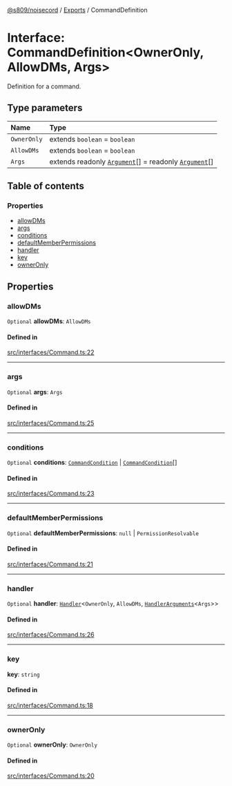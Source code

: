 [@s809/noisecord](../README.md) / [Exports](../modules.md) / CommandDefinition

# Interface: CommandDefinition<OwnerOnly, AllowDMs, Args\>

Definition for a command.

## Type parameters

| Name | Type |
| :------ | :------ |
| `OwnerOnly` | extends `boolean` = `boolean` |
| `AllowDMs` | extends `boolean` = `boolean` |
| `Args` | extends readonly [`Argument`](../modules/CommandDefinition.md#argument)[] = readonly [`Argument`](../modules/CommandDefinition.md#argument)[] |

## Table of contents

### Properties

- [allowDMs](CommandDefinition-1.md#allowdms)
- [args](CommandDefinition-1.md#args)
- [conditions](CommandDefinition-1.md#conditions)
- [defaultMemberPermissions](CommandDefinition-1.md#defaultmemberpermissions)
- [handler](CommandDefinition-1.md#handler)
- [key](CommandDefinition-1.md#key)
- [ownerOnly](CommandDefinition-1.md#owneronly)

## Properties

### allowDMs

 `Optional` **allowDMs**: `AllowDMs`

#### Defined in

[src/interfaces/Command.ts:22](https://github.com/s809/noisecord/blob/b944b1f/src/interfaces/Command.ts#L22)

___

### args

 `Optional` **args**: `Args`

#### Defined in

[src/interfaces/Command.ts:25](https://github.com/s809/noisecord/blob/b944b1f/src/interfaces/Command.ts#L25)

___

### conditions

 `Optional` **conditions**: [`CommandCondition`](CommandCondition.md) \| [`CommandCondition`](CommandCondition.md)[]

#### Defined in

[src/interfaces/Command.ts:23](https://github.com/s809/noisecord/blob/b944b1f/src/interfaces/Command.ts#L23)

___

### defaultMemberPermissions

 `Optional` **defaultMemberPermissions**: ``null`` \| `PermissionResolvable`

#### Defined in

[src/interfaces/Command.ts:21](https://github.com/s809/noisecord/blob/b944b1f/src/interfaces/Command.ts#L21)

___

### handler

 `Optional` **handler**: [`Handler`](../modules/Command.md#handler)<`OwnerOnly`, `AllowDMs`, [`HandlerArguments`](../modules/CommandDefinition.md#handlerarguments)<`Args`\>\>

#### Defined in

[src/interfaces/Command.ts:26](https://github.com/s809/noisecord/blob/b944b1f/src/interfaces/Command.ts#L26)

___

### key

 **key**: `string`

#### Defined in

[src/interfaces/Command.ts:18](https://github.com/s809/noisecord/blob/b944b1f/src/interfaces/Command.ts#L18)

___

### ownerOnly

 `Optional` **ownerOnly**: `OwnerOnly`

#### Defined in

[src/interfaces/Command.ts:20](https://github.com/s809/noisecord/blob/b944b1f/src/interfaces/Command.ts#L20)
